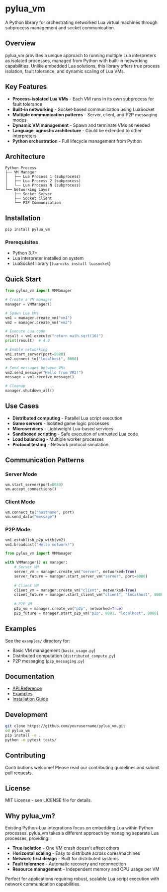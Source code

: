 # pylua_vm

A Python library for orchestrating networked Lua virtual machines through subprocess management and socket communication.

## Overview

pylua_vm provides a unique approach to running multiple Lua interpreters as isolated processes, managed from Python with built-in networking capabilities. Unlike embedded Lua solutions, this library offers true process isolation, fault tolerance, and dynamic scaling of Lua VMs.

## Key Features

- **Process-isolated Lua VMs** - Each VM runs in its own subprocess for fault tolerance
- **Built-in networking** - Socket-based communication using LuaSocket
- **Multiple communication patterns** - Server, client, and P2P messaging modes
- **Dynamic VM management** - Spawn and terminate VMs as needed
- **Language-agnostic architecture** - Could be extended to other interpreters
- **Python orchestration** - Full lifecycle management from Python

## Architecture

```
Python Process
├── VM Manager
│   ├── Lua Process 1 (subprocess)
│   ├── Lua Process 2 (subprocess)
│   └── Lua Process N (subprocess)
└── Networking Layer
    ├── Socket Server
    ├── Socket Client
    └── P2P Communication
```

## Installation

```bash
pip install pylua_vm
```

### Prerequisites

- Python 3.7+
- Lua interpreter installed on system
- LuaSocket library (`luarocks install luasocket`)

## Quick Start

```python
from pylua_vm import VMManager

# Create a VM manager
manager = VMManager()

# Spawn Lua VMs
vm1 = manager.create_vm("vm1")
vm2 = manager.create_vm("vm2")

# Execute Lua code
result = vm1.execute("return math.sqrt(16)")
print(result)  # 4.0

# Enable networking
vm1.start_server(port=8080)
vm2.connect_to("localhost", 8080)

# Send messages between VMs
vm2.send_message("Hello from VM2!")
message = vm1.receive_message()

# Cleanup
manager.shutdown_all()
```

## Use Cases

- **Distributed computing** - Parallel Lua script execution
- **Game servers** - Isolated game logic processes
- **Microservices** - Lightweight Lua-based services
- **Sandboxed scripting** - Safe execution of untrusted Lua code
- **Load balancing** - Multiple worker processes
- **Protocol testing** - Network protocol simulation

## Communication Patterns

### Server Mode
```python
vm.start_server(port=8080)
vm.accept_connections()
```

### Client Mode  
```python
vm.connect_to("hostname", port)
vm.send_data("message")
```

### P2P Mode
```python
vm1.establish_p2p_with(vm2)
vm1.broadcast("Hello network!")
```

```python
from pylua_vm import VMManager

with VMManager() as manager:
    # Server VM
    server_vm = manager.create_vm("server", networked=True)
    server_future = manager.start_server_vm("server", port=8080)
    
    # Client VM  
    client_vm = manager.create_vm("client", networked=True)
    client_future = manager.start_client_vm("client", "localhost", 8080, "Hello!")
    
    # P2P VM
    p2p_vm = manager.create_vm("p2p", networked=True)
    p2p_future = manager.start_p2p_vm("p2p", 8081, "localhost", 8080)
```

## Examples

See the `examples/` directory for:
- Basic VM management (`basic_usage.py`)
- Distributed computation (`distributed_compute.py`) 
- P2P messaging (`p2p_messaging.py`)

## Documentation

- [API Reference](docs/api.md)
- [Examples](docs/examples.md)
- [Installation Guide](docs/installation.md)

## Development

```bash
git clone https://github.com/yourusername/pylua_vm.git
cd pylua_vm
pip install -e .
python -m pytest tests/
```

## Contributing

Contributions welcome! Please read our contributing guidelines and submit pull requests.

## License

MIT License - see LICENSE file for details.

## Why pylua_vm?

Existing Python-Lua integrations focus on embedding Lua within Python processes. pylua_vm takes a different approach by managing separate Lua processes, providing:

- **True isolation** - One VM crash doesn't affect others
- **Horizontal scaling** - Easy to distribute across cores/machines  
- **Network-first design** - Built for distributed systems
- **Fault tolerance** - Automatic recovery and reconnection
- **Resource management** - Independent memory and CPU usage per VM

Perfect for applications requiring robust, scalable Lua script execution with network communication capabilities.
